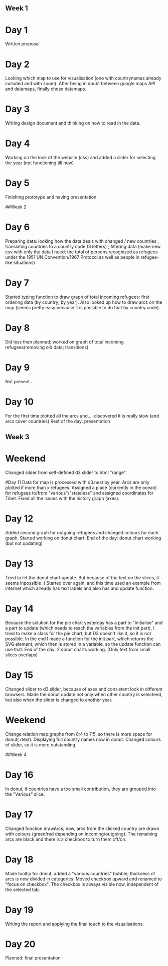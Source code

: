 ## Week 1
# Day 1
Written proposal

# Day 2
Looking which map to use for visualisation (one with countrynames already included and with zoom). After being in doubt between google maps API and datamaps, finally chose datamaps.

# Day 3
Writing design document and thinking on how to read in the data.

# Day 4
Working on the look of the website (css) and added a slider for selecting the year (not functioning till now)

# Day 5
Finishing prototype and having presentation.

##Week 2
# Day 6
Preparing data: looking how the data deals with changed / new countries ; translating countries to a country code (3 letters) ; filtering data (make new csv with only the data I need: the total of persons recognized as refugees under the 1951 UN Convention/1967 Protocol as well as people in refugee-like situations)

# Day 7
Started typing function to draw graph of total incoming refugees: first ordering data (by country; by year).
Also looked up how to draw arcs on the map (seems pretty easy because it is possible to do that by country code).

# Day 8
Did less then planned; worked on graph of total incoming refugees(removing old data; transitions)

# Day 9
Not present...

# Day 10
For the first time plotted all the arcs and.... discovered it is really slow (and arcs cover countries) Rest of the day: presentation

## Week 3
# Weekend
Changed silder from self-defined d3 slider to html "range".

#Day 11
Data for map is processed with d3.nest by year. Arcs are only plotted if more than x refugees. Assigned a place (currently in the ocean) for refugees to/from "various"/"stateless" and assigned coordinates for Tibet.  Fixed all the issues with the history graph (axes).

# Day 12
Added second graph for outgoing refugees and changed colours for each graph.
Started working on donut chart. End of the day: donut chart working (but not updating)

# Day 13
Tried to let the donut chart update. But because of the text on the slices, it seems inpossible :(
Started over again, and this time used an example from internet which already has text labels and also has and update function.

# Day 14
Because the solution for the pie chart yesterday has a part to "initialise" and a part to update (which needs to reach the variables from the init part), I tried to make a class for the pie chart, but D3 doesn't like it, so it is not possible.
In the end I made a function for the init part, which returns the SVG element, which then is stored in a variable, so the update function can use that. End of the day: 2 donut charts working. (Only text from small slices overlaps)

# Day 15
Changed slider to d3.slider, because of axes and consistent look in different browsers.
Made the donut update not only when other country is selecteed, but also when the slider is changed to another year.

# Weekend
Change relation map:graphs from 8:4 to 7:5, so there is more space for donut(+text). Displaying full country names now in donut. Changed colours of slider, so it is more outstanding.

##Week 4

# Day 16
In donut, if countries have a too small contribution, they are grouped into the "Various" slice.

# Day 17
Changed function drawArcs; now, arcs from the clicked country are drawn with colours (green/red depending on incoming/outgoing). The remaining arcs are black and there is a checkbox to turn them off/on.

# Day 18
Made tooltip for donut; added a "various countries" bubble; thickness of arcs is now divided in categories.
Moved checkbox upward and renamed to "focus on checkbox". The checkbox is always visible now, independent of the selected tab.

# Day 19
Writing the report and applying the final touch to the visualisations.

# Day 20
Planned: final presentation